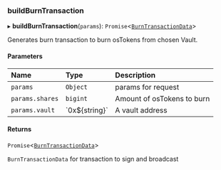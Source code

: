 ### buildBurnTransaction

▸ **buildBurnTransaction**(`params`): `Promise`\<[`BurnTransactionData`](../../../interfaces/BurnTransactionData.md)\>

Generates burn transaction to burn osTokens from chosen Vault.

#### Parameters

| Name | Type | Description |
| :------ | :------ | :------ |
| `params` | `Object` | params for request |
| `params.shares` | `bigint` | Amount of osTokens to burn |
| `params.vault` | \`0x$\{string}\` | A vault address |

#### Returns

`Promise`\<[`BurnTransactionData`](../../../interfaces/BurnTransactionData.md)\>

`BurnTransactionData` for transaction to sign and broadcast